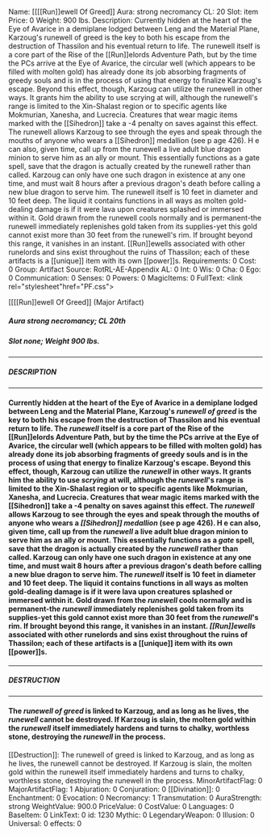 Name: [[[[Run]]ewell Of Greed]]
Aura: strong necromancy
CL: 20
Slot: item
Price: 0
Weight: 900 lbs.
Description: Currently hidden at the heart of the Eye of Avarice in a demiplane lodged between Leng and the Material Plane, Karzoug's runewell of greed is the key to both his escape from the destruction of Thassilon and his eventual return to life. The runewell itself is a core part of the Rise of the [[Run]]elords Adventure Path, but by the time the PCs arrive at the Eye of Avarice, the circular well (which appears to be filled with molten gold) has already done its job absorbing fragments of greedy souls and is in the process of using that energy to finalize Karzoug's escape. Beyond this effect, though, Karzoug can utilize the runewell in other ways. It grants him the ability to use scrying at will, although the runewell's range is limited to the Xin-Shalast region or to specific agents like Mokmurian, Xanesha, and Lucrecia. Creatures that wear magic items marked with the [[Sihedron]] take a -4 penalty on saves against this effect. The runewell allows Karzoug to see through the eyes and speak through the mouths of anyone who wears a [[Sihedron]] medallion (see p age 426). H e can also, given time, call up from the runewell a live adult blue dragon minion to serve him as an ally or mount. This essentially functions as a gate spell, save that the dragon is actually created by the runewell rather than called. Karzoug can only have one such dragon in existence at any one time, and must wait 8 hours after a previous dragon's death before calling a new blue dragon to serve him. The runewell itself is 10 feet in diameter and 10 feet deep. The liquid it contains functions in all ways as molten gold-dealing damage is if it were lava upon creatures splashed or immersed within it. Gold drawn from the runewell cools normally and is permanent-the runewell immediately replenishes gold taken from its supplies-yet this gold cannot exist more than 30 feet from the runewell's rim. If brought beyond this range, it vanishes in an instant. [[Run]]ewells associated with other runelords and sins exist throughout the ruins of Thassilon; each of these artifacts is a [[unique]] item with its own [[power]]s.
Requirements: 0
Cost: 0
Group: Artifact
Source: RotRL-AE-Appendix
AL: 0
Int: 0
Wis: 0
Cha: 0
Ego: 0
Communication: 0
Senses: 0
Powers: 0
MagicItems: 0
FullText: <link rel="stylesheet"href="PF.css"><div class="heading"><p class="alignleft">[[[[Run]]ewell Of Greed]] (Major Artifact)</p><div style="clear: both;"></div></div><div><h5><b>Aura </b>strong necromancy; <b>CL </b>20th</h5><h5><b>Slot </b>none; <b>Weight </b>900 lbs.</h5></div><hr/><div><h5><b>DESCRIPTION</b></h5></div><hr/><div><h4><p>Currently hidden at the heart of the Eye of Avarice in a demiplane lodged between Leng and the Material Plane, Karzoug's <i><i>runewell</i> of greed</i> is the key to both his escape from the destruction of Thassilon and his eventual return to life. The <i>runewell</i> itself is a core part of the Rise of the [[Run]]elords Adventure Path, but by the time the PCs arrive at the Eye of Avarice, the circular well (which appears to be filled with molten gold) has already done its job absorbing fragments of greedy souls and is in the process of using that energy to finalize Karzoug's escape. Beyond this effect, though, Karzoug can utilize the <i>runewell</i> in other ways. It grants him the ability to use <i>scrying</i> at will, although the <i>runewell</i>'s range is limited to the Xin-Shalast region or to specific agents like Mokmurian, Xanesha, and Lucrecia. Creatures that wear magic items marked with the [[Sihedron]] take a -4 penalty on saves against this effect. The <i>runewell</i> allows Karzoug to see through the eyes and speak through the mouths of anyone who wears a <i>[[Sihedron]] medallion</i> (see p age 426). H e can also, given time, call up from the <i>runewell</i> a live adult blue dragon minion to serve him as an ally or mount. This essentially functions as a <i>gate</i> spell, save that the dragon is actually created by the <i>runewell</i> rather than called. Karzoug can only have one such dragon in existence at any one time, and must wait 8 hours after a previous dragon's death before calling a new blue dragon to serve him. The <i>runewell</i> itself is 10 feet in diameter and 10 feet deep. The liquid it contains functions in all ways as molten gold-dealing damage is if it were lava upon creatures splashed or immersed within it. Gold drawn from the <i>runewell</i> cools normally and is permanent-the <i>runewell</i> immediately replenishes gold taken from its supplies-yet this gold cannot exist more than 30 feet from the <i>runewell</i>'s rim. If brought beyond this range, it vanishes in an instant. <i>[[Run]]ewells</i> associated with other runelords and sins exist throughout the ruins of Thassilon; each of these artifacts is a [[unique]] item with its own [[power]]s.</p></h4></div><hr/><div><h5><b>DESTRUCTION</b></h5></div><hr/><div><h4><p>The <i><i>runewell</i> of greed</i> is linked to Karzoug, and as long as he lives, the <i>runewell</i> cannot be destroyed. If Karzoug is slain, the molten gold within the <i>runewell</i> itself immediately hardens and turns to chalky, worthless stone, destroying the <i>runewell</i> in the process.</p></h4></div>
[[Destruction]]: The runewell of greed is linked to Karzoug, and as long as he lives, the runewell cannot be destroyed. If Karzoug is slain, the molten gold within the runewell itself immediately hardens and turns to chalky, worthless stone, destroying the runewell in the process.
MinorArtifactFlag: 0
MajorArtifactFlag: 1
Abjuration: 0
Conjuration: 0
[[Divination]]: 0
Enchantment: 0
Evocation: 0
Necromancy: 1
Transmutation: 0
AuraStrength: strong
WeightValue: 900.0
PriceValue: 0
CostValue: 0
Languages: 0
BaseItem: 0
LinkText: 0
id: 1230
Mythic: 0
LegendaryWeapon: 0
Illusion: 0
Universal: 0
effects: 0
